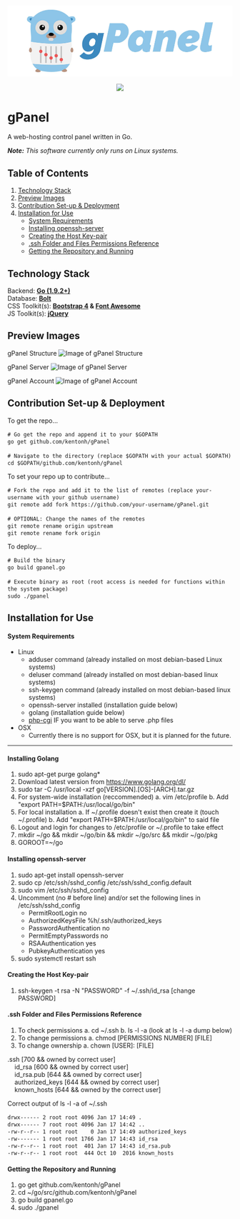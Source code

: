 <p align="center"><img src="logo/gpanel-general.jpg" width="600"></p>
<p align="center"><a href="https://travis-ci.org/kenton/gPanel"><img src="https://travis-ci.org/kentonh/gPanel.svg?branch=master"></a></p>

# gPanel

A web-hosting control panel written in Go.

*__Note:__ This software currently only runs on Linux systems.*

## Table of Contents
1. [Technology Stack](#technology-stack)
2. [Preview Images](#preview-images)
3. [Contribution Set-up & Deployment](#contribution-set-up--deployment)
4. [Installation for Use](#installation-for-use)
    * [System Requirements](#system-requirements)
    * [Installing openssh-server](#installing-openssh-server)
    * [Creating the Host Key-pair](#creating-the-host-key-pair)
    * [.ssh Folder and Files Permissions Reference](#ssh-folder-and-files-permissions-reference)
    * [Getting the Repository and Running](#getting-the-repository-and-running)

## Technology Stack

Backend: __[Go (1.9.2+)](https://golang.org/)__  
Database: __[Bolt](https://github.com/boltdb/bolt)__  
CSS Toolkit(s): __[Bootstrap 4](http://getbootstrap.com/) & [Font Awesome](http://fontawesome.io/)__  
JS Toolkit(s): __[jQuery](https://jquery.com/)__

## Preview Images

gPanel Structure
![Image of gPanel Structure](https://user-images.githubusercontent.com/30050545/40080488-b1f90d64-5850-11e8-81c4-be95c65eca17.png)

gPanel Server
![Image of gPanel Server](https://user-images.githubusercontent.com/30050545/36277136-9d0cdffc-1255-11e8-8a33-b503087a32f8.png)

gPanel Account
![Image of gPanel Account](https://user-images.githubusercontent.com/30050545/36277135-9cf4feaa-1255-11e8-8957-9f02a9cfb7e4.png)

## Contribution Set-up & Deployment

To get the repo...

```shell
# Go get the repo and append it to your $GOPATH
go get github.com/kentonh/gPanel

# Navigate to the directory (replace $GOPATH with your actual $GOPATH)
cd $GOPATH/github.com/kentonh/gPanel
```

To set your repo up to contribute...

```shell
# Fork the repo and add it to the list of remotes (replace your-username with your github username)
git remote add fork https://github.com/your-username/gPanel.git

# OPTIONAL: Change the names of the remotes
git remote rename origin upstream
git remote rename fork origin
```

To deploy...

```shell
# Build the binary
go build gpanel.go

# Execute binary as root (root access is needed for functions within the system package)
sudo ./gpanel
```

## Installation for Use

#### System Requirements

- Linux
	- adduser command (already installed on most debian-based Linux systems)
	- deluser command (already installed on most debian-based linux systems)
	- ssh-keygen command (already installed on most debian-based linux systems)
	- openssh-server installed (installation guide below)
	- golang (installation guide below)
	- [php-cgi](http://us3.php.net/downloads.php) IF you want to be able to serve .php files
- OSX
	- Currently there is no support for OSX, but it is planned for the future.
-----------------------------------


#### Installing Golang

1. sudo apt-get purge golang*
2. Download latest version from https://www.golang.org/dl/
3. sudo tar -C /usr/local -xzf go[VERSION].[OS]-[ARCH].tar.gz
4. For system-wide installation (reccommended)
	a. vim /etc/profile
	b. Add "export PATH=$PATH:/usr/local/go/bin"
5. For local installation
	a. If ~/.profile doesn't exist then create it (touch ~/.profile)
	b. Add "export PATH=$PATH:/usr/local/go/bin" to said file
6. Logout and login for changes to /etc/profile or ~/.profile to take effect
7. mkdir ~/go && mkdir ~/go/bin && mkdir ~/go/src && mkdir ~/go/pkg
8. GOROOT=~/go


#### Installing openssh-server

1. sudo apt-get install openssh-server
2. sudo cp /etc/ssh/sshd_config /etc/ssh/sshd_config.default
3. sudo vim /etc/ssh/sshd_config
4. Uncomment (no # before line) and/or set the following lines in /etc/ssh/sshd_config
	- PermitRootLogin no
	- AuthorizedKeysFile %h/.ssh/authorized_keys
	- PasswordAuthentication no
	- PermitEmptyPasswords no
	- RSAAuthentication yes
	- PubkeyAuthentication yes
5. sudo systemctl restart ssh


#### Creating the Host Key-pair

1. ssh-keygen -t rsa -N "PASSWORD" -f ~/.ssh/id_rsa [change PASSWORD]


#### .ssh Folder and Files Permissions Reference

1. To check permissions
	a. cd ~/.ssh
	b. ls -l -a (look at ls -l -a dump below)
2. To change permissions
	a. chmod [PERMISSIONS NUMBER] [FILE]
3. To change ownership
	a. chown [USER]: [FILE]

.ssh [700 && owned by correct user]  
&nbsp;&nbsp;&nbsp;&nbsp;id_rsa [600 && owned by correct user]  
&nbsp;&nbsp;&nbsp;&nbsp;id_rsa.pub [644 && owned by correct user]  
&nbsp;&nbsp;&nbsp;&nbsp;authorized_keys [644 && owned by correct user]  
&nbsp;&nbsp;&nbsp;&nbsp;known_hosts [644 && owned by the correct user]  

Correct output of ls -l -a of ~/.ssh
```shell
drwx------ 2 root root 4096 Jan 17 14:49 .  
drwx------ 7 root root 4096 Jan 17 14:42 ..  
-rw-r--r-- 1 root root    0 Jan 17 14:49 authorized_keys  
-rw------- 1 root root 1766 Jan 17 14:43 id_rsa  
-rw-r--r-- 1 root root  401 Jan 17 14:43 id_rsa.pub  
-rw-r--r-- 1 root root  444 Oct 10  2016 known_hosts
```


#### Getting the Repository and Running

1. go get github.com/kentonh/gPanel
2. cd ~/go/src/github.com/kentonh/gPanel
3. go build gpanel.go
4. sudo ./gpanel
